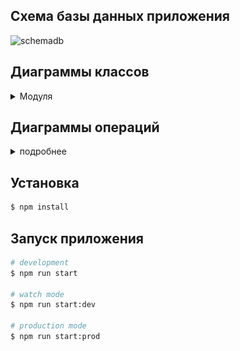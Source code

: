 ## Схема базы данных приложения

![schemadb](purchased_product_schema_db.png)

## Диаграммы классов

<details>
<summary>Модуля</summary>

### Диаграмма классов модуля prisma

![schemadb](out/src/prisma/prisma/prisma.png)

### Диаграмма классов модуля auth

![auth_module](out/src/auth/auth/auth.png)

### Диаграмма классов модуля user

![user_module](out/src/user/user/user.png)

### Диаграмма классов модуля measurement-unit

![measurement_unit](out/src/measurement-unit/measurement-unit/MeasurementUnit.png)

### Диаграмма классов модуля product

![product](out/src/product/product/product.png)

### Диаграмма классов модуля purchased-product

![purchased_product](out/src/purchased-product/purchased_product/purchased_product.png)

</details>

## Диаграммы операций

<details>
<summary>подробнее</summary>

#### Заинтересованные стороны

1. Пользователь - чтобы отслеживать свои траты

### Зарегистрироваться

#### Пред.условия:

#### Пост.условия:

1. Пользователь зарегистрирован

![register](/src/diagrams_operations/diagrams_operations_img/register.png)

### Войти в систему

#### Пред.условия:

1. Пользователь зарегистрирован

#### Пост.условия:

1. Пользовател вошел в систему

![login](/src/diagrams_operations/diagrams_operations_img/login.png)

### Добавить новую категорию

#### Пред.условия:

1. Пользователь зарегистрирован
2. Добавляемой категории нет в системе

#### Пост.условия:

1. Добавлена новая категория

![add_category](/src/diagrams_operations/diagrams_operations_img/add_category.png)

### Добавить новую единицу измерения

#### Пред.условия:

1. Пользователь зарегистрирован
2. Добавляемой еденицы измерения нет в системе

#### Пост.условия:

1. Добавлена новая единица измерения

![add_measurement_unit](/src/diagrams_operations/diagrams_operations_img/add_measurement_unit.png)

### Добавить новый продукт

#### Пред.условия:

1. Пользователь зарегистрирован
2. Добавляемого продукта нет в системе

#### Пост.условия:

1. Добавлен новый продукт

![add_product](/src/diagrams_operations/diagrams_operations_img/add_product.png)

### Добавить запись о купленном продукте

#### Пред.условия:

1. Пользователь зарегистрирован

#### Пост.условия:

1. Добавлена запись о купленном продукте

![add_purchased_product](/src/diagrams_operations/diagrams_operations_img/add_purchased_product.png)

### Удалить категорию

#### Пред.условия:

1. Пользователь зарегистрирован
2. Нет добавленных продуктов для выбранной категории
3. Пользователь является администратором

#### Пост.условия:

1. Категория удалена

![delete_category](/src/diagrams_operations/diagrams_operations_img/delete_category.png)

### Удалить единицу измерения

#### Пред.условия:

1. Пользователь зарегистрирован
2. Нет добавленных продуктов для выбранной единицы измерения
3. Пользователь является администратором

#### Пост.условия:

1. Еденица измерения удалена

![delete_measurement_unit](/src/diagrams_operations/diagrams_operations_img/delete_measurement_unit.png)

### Удалить продукт

#### Пред.условия:

1. Пользователь зарегистрирован
2. Нет записей о добавленных продуктах для удаляемого продукта
3. Пользователь является администратором

#### Пост.условия:

1. Продукт удален

![delete_product](/src/diagrams_operations/diagrams_operations_img/delete_product.png)

### Удалить купленный продукт

#### Пред.условия:

1. Пользователь зарегистрирован

#### Пост.условия:

1. Купленный продукт удален

![delete_purchased_product](/src/diagrams_operations/diagrams_operations_img/delete_purchased_product.png)

### Редактирование категории

#### Пред.условия:

1. Пользователь зарегистрирован
2. Категория существует

#### Пост.условия:

1. Категория отредактирована

![edit_category](/src/diagrams_operations/diagrams_operations_img/edit_category.png)

### Редактирование продукта

#### Пред.условия:

1. Пользователь зарегистрирован
2. Продукт существует
3. Пользователь является администратором

#### Пост.условия:

1. Продукт отредактирован

![edit_product](/src/diagrams_operations/diagrams_operations_img/edit_product.png)

### Редактирование купленного продукта

#### Пред.условия:

1. Пользователь зарегистрирован
2. Продукт существует
3. Пользователь редактирует свой купленный продукт

#### Пост.условия:

1. Купленный продукт отредактирован

![edit_purchased_product](/src/diagrams_operations/diagrams_operations_img/edit_purchased_product.png)

### Получить список категорий

#### Пред.условия:

1. Пользователь зарегистрирован

#### Пост.условия:

1. Список категорий

![get_categories](/src/diagrams_operations/diagrams_operations_img/get_categories.png)

### Получить список едениц измерения

#### Пред.условия:

1. Пользователь зарегистрирован

#### Пост.условия:

1. Список едениц измерения

![get_measurement_units](/src/diagrams_operations/diagrams_operations_img/get_measurement_units.png)

### Получить список продуктов

#### Пред.условия:

1. Пользователь зарегистрирован

#### Пост.условия:

1. Список продуктов

![get_products](/src/diagrams_operations/diagrams_operations_img/get_products.png)

### Получить список купленных продуктов в выбранную дату

#### Пред.условия:

1. Пользователь зарегистрирован

#### Пост.условия:

1. Список купленных продуктов в выбранную дату

![get_purchased_products_by_date](/src/diagrams_operations/diagrams_operations_img/get_purchased_products_by_date.png)

</details>

## Установка

```bash
$ npm install
```

## Запуск приложения

```bash
# development
$ npm run start

# watch mode
$ npm run start:dev

# production mode
$ npm run start:prod
```
